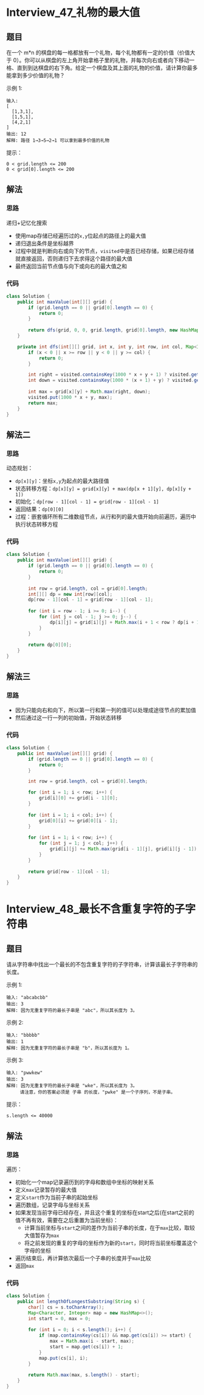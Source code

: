 # Interview_47_礼物的最大值
## 题目
在一个 m*n 的棋盘的每一格都放有一个礼物，每个礼物都有一定的价值（价值大于 0）。你可以从棋盘的左上角开始拿格子里的礼物，并每次向右或者向下移动一格、直到到达棋盘的右下角。给定一个棋盘及其上面的礼物的价值，请计算你最多能拿到多少价值的礼物？

示例 1:
```
输入: 
[
  [1,3,1],
  [1,5,1],
  [4,2,1]
]
输出: 12
解释: 路径 1→3→5→2→1 可以拿到最多价值的礼物
```
提示：
```
0 < grid.length <= 200
0 < grid[0].length <= 200
```
## 解法
### 思路
递归+记忆化搜索
- 使用map存储已经遍历过的`x,y`位起点的路径上的最大值
- 递归退出条件是坐标越界
- 过程中就是判断向右或向下的节点，`visited`中是否已经存储，如果已经存储就直接返回，否则递归下去求得这个路径的最大值
- 最终返回当前节点值与向下或向右的最大值之和
### 代码
```java
class Solution {
    public int maxValue(int[][] grid) {
        if (grid.length == 0 || grid[0].length == 0) {
            return 0;
        }
        
        return dfs(grid, 0, 0, grid.length, grid[0].length, new HashMap<>());
    }

    private int dfs(int[][] grid, int x, int y, int row, int col, Map<Integer, Integer> visited) {
        if (x < 0 || x >= row || y < 0 || y >= col) {
            return 0;
        }

        int right = visited.containsKey(1000 * x + y + 1) ? visited.get(1000 * x + y + 1) : dfs(grid, x, y + 1, row, col, visited);
        int down = visited.containsKey(1000 * (x + 1) + y) ? visited.get(1000 * (x + 1) + y) : dfs(grid, x + 1, y, row, col, visited);
        
        int max = grid[x][y] + Math.max(right, down);
        visited.put(1000 * x + y, max);
        return max;
    }
}
```
## 解法二
### 思路
动态规划：
- `dp[x][y]`：坐标`x,y`为起点的最大路径值
- 状态转移方程：`dp[x][y] = grid[x][y] + max(dp[x + 1][y], dp[x][y + 1])`
- 初始化：`dp[row - 1][col - 1] = grid[row - 1][col - 1]`
- 返回结果：`dp[0][0]`
- 过程：嵌套循环所有二维数组节点，从行和列的最大值开始向前遍历，遍历中执行状态转移方程
### 代码
```java
class Solution {
    public int maxValue(int[][] grid) {
        if (grid.length == 0 || grid[0].length == 0) {
            return 0;
        }
        
        int row = grid.length, col = grid[0].length;
        int[][] dp = new int[row][col];
        dp[row - 1][col - 1] = grid[row - 1][col - 1];
        
        for (int i = row - 1; i >= 0; i--) {
            for (int j = col - 1; j >= 0; j--) {
                dp[i][j] = grid[i][j] + Math.max(i + 1 < row ? dp[i + 1][j] : 0, j + 1 < col ? dp[i][j + 1] : 0);
            }
        }
        
        return dp[0][0];
    }
}
```
## 解法三
### 思路
- 因为只能向右和向下，所以第一行和第一列的值可以处理成途径节点的累加值
- 然后通过这一行一列的初始值，开始状态转移
### 代码
```java
class Solution {
    public int maxValue(int[][] grid) {
        if (grid.length == 0 || grid[0].length == 0) {
            return 0;
        }

        int row = grid.length, col = grid[0].length;

        for (int i = 1; i < row; i++) {
            grid[i][0] += grid[i - 1][0];
        }
        
        for (int i = 1; i < col; i++) {
            grid[0][i] += grid[0][i - 1];
        }
        
        for (int i = 1; i < row; i++) {
            for (int j = 1; j < col; j++) {
                grid[i][j] += Math.max(grid[i - 1][j], grid[i][j - 1]);
            }
        }
        
        return grid[row - 1][col - 1];
    }
}
```
# Interview_48_最长不含重复字符的子字符串
## 题目
请从字符串中找出一个最长的不包含重复字符的子字符串，计算该最长子字符串的长度。

示例 1:
```
输入: "abcabcbb"
输出: 3 
解释: 因为无重复字符的最长子串是 "abc"，所以其长度为 3。
```
示例 2:
```
输入: "bbbbb"
输出: 1
解释: 因为无重复字符的最长子串是 "b"，所以其长度为 1。
```
示例 3:
```
输入: "pwwkew"
输出: 3
解释: 因为无重复字符的最长子串是 "wke"，所以其长度为 3。
     请注意，你的答案必须是 子串 的长度，"pwke" 是一个子序列，不是子串。
```
提示：
```
s.length <= 40000
```
## 解法
### 思路
遍历：
- 初始化一个map记录遍历到的字母和数组中坐标的映射关系
- 定义`max`记录暂存的最大值
- 定义`start`作为当前子串的起始坐标
- 遍历数组，记录字母与坐标关系
- 如果发现当前字母已经存在，并且这个重复的坐标在start之后(在start之前的值不再有效，需要在之后重置为当前坐标)：
    - 计算当前坐标与`start`之间的差作为当前子串的长度，在于`max`比较，取较大值暂存为`max`
    - 将之前发现的重复的字母的坐标作为新的`start`，同时将当前坐标覆盖这个字母的坐标
- 遍历结束后，再计算依次最后一个子串的长度并于`max`比较
- 返回`max`
### 代码
```java
class Solution {
    public int lengthOfLongestSubstring(String s) {
        char[] cs = s.toCharArray();
        Map<Character, Integer> map = new HashMap<>();
        int start = 0, max = 0;
        
        for (int i = 0; i < s.length(); i++) {
            if (map.containsKey(cs[i]) && map.get(cs[i]) >= start) {
                max = Math.max(i - start, max);
                start = map.get(cs[i]) + 1;
            }
            map.put(cs[i], i);
        }
        
        return Math.max(max, s.length() - start);
    }
}
```